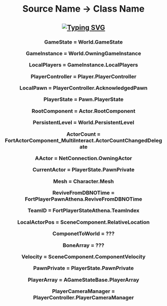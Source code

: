 <h1 align="center">
Source Name -> Class Name

  
  <h2 align="center">
    
[![Typing SVG](https://readme-typing-svg.herokuapp.com?duration=3000&center=true&width=450&lines=FortniteClient-Win64-Shipping.exe;IRP_MJ_FLUSH_BUFFERS;GetIndexByFName;POV:+Your+Using+PEAuth.sys;soarcheats.xyz)](https://git.io/typing-svg)
    

   <h3 align="center">
     
GameState            =          World.GameState <br />
     
GameInstance         =          World.OwningGameInstance <br />
     
LocalPlayers         =          GameInstance.LocalPlayers <br />
     
PlayerController     =          Player.PlayerController <br />
     
LocalPawn            =          PlayerController.AcknowledgedPawn <br />
     
PlayerState          =          Pawn.PlayerState <br />
     
RootComponent        =          Actor.RootComponent <br />
     
PersistentLevel      =          World.PersistentLevel <br />
     
ActorCount           =          FortActorComponent_MultiInteract.ActorCountChangedDelegate <br />
     
AActor               =          NetConnection.OwningActor <br />
     
CurrentActor         =          PlayerState.PawnPrivate <br />
     
Mesh                 =          Character.Mesh <br />
     
ReviveFromDBNOTime   =          FortPlayerPawnAthena.ReviveFromDBNOTime <br />
     
TeamID               =          FortPlayerStateAthena.TeamIndex  <br />
     
LocalActorPos        =          SceneComponent.RelativeLocation <br />
     
ComponetToWorld      =          ??? <br />
     
BoneArray            =          ???   <br />
     
Velocity             =          SceneComponent.ComponentVelocity <br />
     
PawnPrivate          =          PlayerState.PawnPrivate <br />
     
PlayerArray          =          AGameStateBase.PlayerArray <br />
     
PlayerCameraManager  =          PlayerController.PlayerCameraManager <br />
     
    
    
    
    
    
    
    
